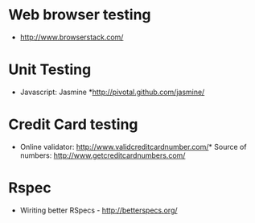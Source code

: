 # Web browser testing
* http://www.browserstack.com/

# Unit Testing
* Javascript: Jasmine *http://pivotal.github.com/jasmine/

# Credit Card testing
* Online validator: http://www.validcreditcardnumber.com/* Source of numbers: http://www.getcreditcardnumbers.com/

# Rspec
* Wiriting better RSpecs - http://betterspecs.org/
